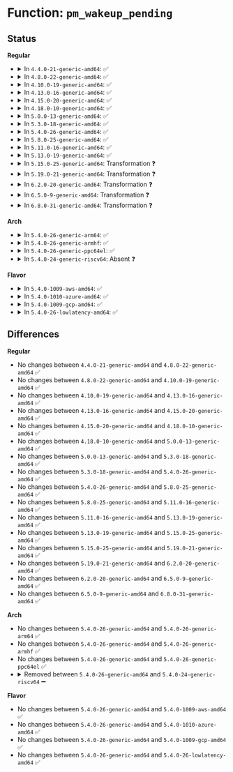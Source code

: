 # Function: <code>pm_wakeup_pending</code>

## Status
<b>Regular</b>
<ul>
<li>
<details>
<summary>In <code>4.4.0-21-generic-amd64</code>: ✅</summary>

```c
bool pm_wakeup_pending()
```

```json
{
  "name": "pm_wakeup_pending",
  "collision_type": "Unique Global",
  "inline_type": "No",
  "funcs": [
    {
      "addr": 18446744071584466560,
      "name": "pm_wakeup_pending",
      "external": true,
      "loc": "drivers/base/power/wakeup.c:841",
      "file": "drivers/base/power/wakeup.c",
      "inline": "seen, unknown",
      "caller_inline": [],
      "caller_func": [
        "kernel/power/process.c:try_to_freeze_tasks",
        "kernel/power/suspend.c:suspend_devices_and_enter",
        "kernel/power/suspend.c:suspend_devices_and_enter",
        "kernel/power/hibernate.c:hibernation_snapshot",
        "kernel/power/hibernate.c:hibernation_platform_enter",
        "drivers/base/syscore.c:syscore_suspend",
        "drivers/base/power/main.c:__device_suspend_noirq",
        "drivers/base/power/main.c:__device_suspend_late",
        "drivers/base/power/main.c:__device_suspend"
      ]
    }
  ],
  "symbols": [
    {
      "addr": 18446744071584466560,
      "name": "pm_wakeup_pending",
      "section": ".text",
      "bind": "STB_GLOBAL",
      "size": 143
    }
  ]
}
```
</details>
</li>
<li>
<details>
<summary>In <code>4.8.0-22-generic-amd64</code>: ✅</summary>

```c
bool pm_wakeup_pending()
```

```json
{
  "name": "pm_wakeup_pending",
  "collision_type": "Unique Global",
  "inline_type": "No",
  "funcs": [
    {
      "addr": 18446744071584803136,
      "name": "pm_wakeup_pending",
      "external": true,
      "loc": "drivers/base/power/wakeup.c:839",
      "file": "drivers/base/power/wakeup.c",
      "inline": "seen, unknown",
      "caller_inline": [],
      "caller_func": [
        "kernel/power/process.c:try_to_freeze_tasks",
        "kernel/power/suspend.c:suspend_devices_and_enter",
        "kernel/power/suspend.c:suspend_devices_and_enter",
        "kernel/power/hibernate.c:hibernation_platform_enter",
        "kernel/power/hibernate.c:hibernation_snapshot",
        "drivers/base/syscore.c:syscore_suspend",
        "drivers/base/power/main.c:__device_suspend",
        "drivers/base/power/main.c:__device_suspend_late",
        "drivers/base/power/main.c:__device_suspend_noirq"
      ]
    }
  ],
  "symbols": [
    {
      "addr": 18446744071584803136,
      "name": "pm_wakeup_pending",
      "section": ".text",
      "bind": "STB_GLOBAL",
      "size": 143
    }
  ]
}
```
</details>
</li>
<li>
<details>
<summary>In <code>4.10.0-19-generic-amd64</code>: ✅</summary>

```c
bool pm_wakeup_pending()
```

```json
{
  "name": "pm_wakeup_pending",
  "collision_type": "Unique Global",
  "inline_type": "No",
  "funcs": [
    {
      "addr": 18446744071584995136,
      "name": "pm_wakeup_pending",
      "external": true,
      "loc": "drivers/base/power/wakeup.c:839",
      "file": "drivers/base/power/wakeup.c",
      "inline": "seen, unknown",
      "caller_inline": [],
      "caller_func": [
        "kernel/power/process.c:try_to_freeze_tasks",
        "kernel/power/suspend.c:suspend_devices_and_enter",
        "kernel/power/suspend.c:suspend_devices_and_enter",
        "kernel/power/hibernate.c:hibernation_platform_enter",
        "kernel/power/hibernate.c:hibernation_snapshot",
        "drivers/base/syscore.c:syscore_suspend",
        "drivers/base/power/main.c:__device_suspend",
        "drivers/base/power/main.c:__device_suspend_late",
        "drivers/base/power/main.c:__device_suspend_noirq"
      ]
    }
  ],
  "symbols": [
    {
      "addr": 18446744071584995136,
      "name": "pm_wakeup_pending",
      "section": ".text",
      "bind": "STB_GLOBAL",
      "size": 143
    }
  ]
}
```
</details>
</li>
<li>
<details>
<summary>In <code>4.13.0-16-generic-amd64</code>: ✅</summary>

```c
bool pm_wakeup_pending()
```

```json
{
  "name": "pm_wakeup_pending",
  "collision_type": "Unique Global",
  "inline_type": "No",
  "funcs": [
    {
      "addr": 18446744071585080176,
      "name": "pm_wakeup_pending",
      "external": true,
      "loc": "drivers/base/power/wakeup.c:840",
      "file": "drivers/base/power/wakeup.c",
      "inline": "seen, unknown",
      "caller_inline": [],
      "caller_func": [
        "kernel/power/process.c:try_to_freeze_tasks",
        "kernel/power/suspend.c:suspend_devices_and_enter",
        "kernel/power/suspend.c:suspend_devices_and_enter",
        "kernel/power/suspend.c:suspend_devices_and_enter",
        "kernel/power/hibernate.c:hibernation_platform_enter",
        "kernel/power/hibernate.c:hibernation_snapshot",
        "drivers/base/syscore.c:syscore_suspend",
        "drivers/base/power/main.c:__device_suspend",
        "drivers/base/power/main.c:__device_suspend_late"
      ]
    }
  ],
  "symbols": [
    {
      "addr": 18446744071585080176,
      "name": "pm_wakeup_pending",
      "section": ".text",
      "bind": "STB_GLOBAL",
      "size": 148
    }
  ]
}
```
</details>
</li>
<li>
<details>
<summary>In <code>4.15.0-20-generic-amd64</code>: ✅</summary>

```c
bool pm_wakeup_pending()
```

```json
{
  "name": "pm_wakeup_pending",
  "collision_type": "Unique Global",
  "inline_type": "No",
  "funcs": [
    {
      "addr": 18446744071585503504,
      "name": "pm_wakeup_pending",
      "external": true,
      "loc": "drivers/base/power/wakeup.c:841",
      "file": "drivers/base/power/wakeup.c",
      "inline": "seen, unknown",
      "caller_inline": [],
      "caller_func": [
        "kernel/power/process.c:try_to_freeze_tasks",
        "kernel/power/suspend.c:suspend_devices_and_enter",
        "kernel/power/suspend.c:suspend_devices_and_enter",
        "kernel/power/suspend.c:suspend_devices_and_enter",
        "kernel/power/suspend.c:suspend_devices_and_enter",
        "kernel/power/hibernate.c:hibernation_platform_enter",
        "kernel/power/hibernate.c:hibernation_snapshot",
        "drivers/base/syscore.c:syscore_suspend",
        "drivers/base/power/main.c:__device_suspend",
        "drivers/base/power/main.c:__device_suspend_late",
        "drivers/base/power/main.c:__device_suspend_noirq"
      ]
    }
  ],
  "symbols": [
    {
      "addr": 18446744071585503504,
      "name": "pm_wakeup_pending",
      "section": ".text",
      "bind": "STB_GLOBAL",
      "size": 148
    }
  ]
}
```
</details>
</li>
<li>
<details>
<summary>In <code>4.18.0-10-generic-amd64</code>: ✅</summary>

```c
bool pm_wakeup_pending()
```

```json
{
  "name": "pm_wakeup_pending",
  "collision_type": "Unique Global",
  "inline_type": "No",
  "funcs": [
    {
      "addr": 18446744071585748304,
      "name": "pm_wakeup_pending",
      "external": true,
      "loc": "drivers/base/power/wakeup.c:840",
      "file": "drivers/base/power/wakeup.c",
      "inline": "seen, unknown",
      "caller_inline": [],
      "caller_func": [
        "kernel/power/process.c:try_to_freeze_tasks",
        "kernel/power/suspend.c:suspend_devices_and_enter",
        "kernel/power/suspend.c:suspend_devices_and_enter",
        "kernel/power/suspend.c:suspend_devices_and_enter",
        "kernel/power/suspend.c:suspend_devices_and_enter",
        "kernel/power/hibernate.c:hibernation_platform_enter",
        "kernel/power/hibernate.c:hibernation_snapshot",
        "drivers/base/syscore.c:syscore_suspend",
        "drivers/base/power/main.c:__device_suspend",
        "drivers/base/power/main.c:__device_suspend_late",
        "drivers/base/power/main.c:__device_suspend_noirq"
      ]
    }
  ],
  "symbols": [
    {
      "addr": 18446744071585748304,
      "name": "pm_wakeup_pending",
      "section": ".text",
      "bind": "STB_GLOBAL",
      "size": 157
    }
  ]
}
```
</details>
</li>
<li>
<details>
<summary>In <code>5.0.0-13-generic-amd64</code>: ✅</summary>

```c
bool pm_wakeup_pending()
```

```json
{
  "name": "pm_wakeup_pending",
  "collision_type": "Unique Global",
  "inline_type": "No",
  "funcs": [
    {
      "addr": 18446744071585881024,
      "name": "pm_wakeup_pending",
      "external": true,
      "loc": "drivers/base/power/wakeup.c:846",
      "file": "drivers/base/power/wakeup.c",
      "inline": "seen, unknown",
      "caller_inline": [],
      "caller_func": [
        "kernel/power/process.c:try_to_freeze_tasks",
        "kernel/power/suspend.c:suspend_devices_and_enter",
        "kernel/power/suspend.c:suspend_devices_and_enter",
        "kernel/power/suspend.c:suspend_devices_and_enter",
        "kernel/power/suspend.c:suspend_devices_and_enter",
        "kernel/power/hibernate.c:hibernation_platform_enter",
        "kernel/power/hibernate.c:hibernation_snapshot",
        "drivers/base/syscore.c:syscore_suspend",
        "drivers/base/power/main.c:__device_suspend",
        "drivers/base/power/main.c:__device_suspend_late",
        "drivers/base/power/main.c:__device_suspend_noirq"
      ]
    }
  ],
  "symbols": [
    {
      "addr": 18446744071585881024,
      "name": "pm_wakeup_pending",
      "section": ".text",
      "bind": "STB_GLOBAL",
      "size": 147
    }
  ]
}
```
</details>
</li>
<li>
<details>
<summary>In <code>5.3.0-18-generic-amd64</code>: ✅</summary>

```c
bool pm_wakeup_pending()
```

```json
{
  "name": "pm_wakeup_pending",
  "collision_type": "Unique Global",
  "inline_type": "No",
  "funcs": [
    {
      "addr": 18446744071586118144,
      "name": "pm_wakeup_pending",
      "external": true,
      "loc": "drivers/base/power/wakeup.c:830",
      "file": "drivers/base/power/wakeup.c",
      "inline": "seen, unknown",
      "caller_inline": [],
      "caller_func": [
        "kernel/cpu.c:freeze_secondary_cpus",
        "kernel/power/process.c:try_to_freeze_tasks",
        "kernel/power/suspend.c:suspend_enter",
        "kernel/power/suspend.c:suspend_enter",
        "kernel/power/suspend.c:suspend_enter",
        "kernel/power/suspend.c:suspend_enter",
        "kernel/power/hibernate.c:hibernation_platform_enter",
        "kernel/power/hibernate.c:hibernation_snapshot",
        "drivers/base/syscore.c:syscore_suspend",
        "drivers/base/power/main.c:__device_suspend",
        "drivers/base/power/main.c:__device_suspend_late",
        "drivers/base/power/main.c:__device_suspend_noirq"
      ]
    }
  ],
  "symbols": [
    {
      "addr": 18446744071586118144,
      "name": "pm_wakeup_pending",
      "section": ".text",
      "bind": "STB_GLOBAL",
      "size": 143
    }
  ]
}
```
</details>
</li>
<li>
<details>
<summary>In <code>5.4.0-26-generic-amd64</code>: ✅</summary>

```c
bool pm_wakeup_pending()
```

```json
{
  "name": "pm_wakeup_pending",
  "collision_type": "Unique Global",
  "inline_type": "No",
  "funcs": [
    {
      "addr": 18446744071586265632,
      "name": "pm_wakeup_pending",
      "external": true,
      "loc": "drivers/base/power/wakeup.c:850",
      "file": "drivers/base/power/wakeup.c",
      "inline": "seen, unknown",
      "caller_inline": [],
      "caller_func": [
        "kernel/cpu.c:freeze_secondary_cpus",
        "kernel/power/process.c:try_to_freeze_tasks",
        "kernel/power/suspend.c:suspend_enter",
        "kernel/power/suspend.c:suspend_enter",
        "kernel/power/suspend.c:suspend_enter",
        "kernel/power/hibernate.c:hibernation_platform_enter",
        "kernel/power/hibernate.c:hibernation_snapshot",
        "drivers/base/syscore.c:syscore_suspend",
        "drivers/base/power/main.c:__device_suspend",
        "drivers/base/power/main.c:__device_suspend_late"
      ]
    }
  ],
  "symbols": [
    {
      "addr": 18446744071586265632,
      "name": "pm_wakeup_pending",
      "section": ".text",
      "bind": "STB_GLOBAL",
      "size": 143
    }
  ]
}
```
</details>
</li>
<li>
<details>
<summary>In <code>5.8.0-25-generic-amd64</code>: ✅</summary>

```c
bool pm_wakeup_pending()
```

```json
{
  "name": "pm_wakeup_pending",
  "collision_type": "Unique Global",
  "inline_type": "No",
  "funcs": [
    {
      "addr": 18446744071587034336,
      "name": "pm_wakeup_pending",
      "external": true,
      "loc": "drivers/base/power/wakeup.c:909",
      "file": "drivers/base/power/wakeup.c",
      "inline": "seen, unknown",
      "caller_inline": [],
      "caller_func": [
        "kernel/cpu.c:freeze_secondary_cpus",
        "kernel/power/process.c:try_to_freeze_tasks",
        "kernel/power/suspend.c:suspend_enter",
        "kernel/power/suspend.c:suspend_enter",
        "kernel/power/suspend.c:s2idle_enter",
        "kernel/power/hibernate.c:hibernation_platform_enter",
        "kernel/power/hibernate.c:create_image",
        "drivers/base/syscore.c:syscore_suspend",
        "drivers/base/power/main.c:__device_suspend",
        "drivers/base/power/main.c:__device_suspend_late"
      ]
    }
  ],
  "symbols": [
    {
      "addr": 18446744071587034336,
      "name": "pm_wakeup_pending",
      "section": ".text",
      "bind": "STB_GLOBAL",
      "size": 147
    }
  ]
}
```
</details>
</li>
<li>
<details>
<summary>In <code>5.11.0-16-generic-amd64</code>: ✅</summary>

```c
bool pm_wakeup_pending()
```

```json
{
  "name": "pm_wakeup_pending",
  "collision_type": "Unique Global",
  "inline_type": "No",
  "funcs": [
    {
      "addr": 18446744071587117792,
      "name": "pm_wakeup_pending",
      "external": true,
      "loc": "drivers/base/power/wakeup.c:909",
      "file": "drivers/base/power/wakeup.c",
      "inline": "seen, unknown",
      "caller_inline": [],
      "caller_func": [
        "kernel/cpu.c:freeze_secondary_cpus",
        "kernel/power/process.c:try_to_freeze_tasks",
        "kernel/power/suspend.c:suspend_enter",
        "kernel/power/suspend.c:suspend_enter",
        "kernel/power/suspend.c:s2idle_enter",
        "kernel/power/hibernate.c:hibernation_platform_enter",
        "kernel/power/hibernate.c:create_image",
        "drivers/base/syscore.c:syscore_suspend",
        "drivers/base/power/main.c:__device_suspend",
        "drivers/base/power/main.c:__device_suspend_late"
      ]
    }
  ],
  "symbols": [
    {
      "addr": 18446744071587117792,
      "name": "pm_wakeup_pending",
      "section": ".text",
      "bind": "STB_GLOBAL",
      "size": 147
    }
  ]
}
```
</details>
</li>
<li>
<details>
<summary>In <code>5.13.0-19-generic-amd64</code>: ✅</summary>

```c
bool pm_wakeup_pending()
```

```json
{
  "name": "pm_wakeup_pending",
  "collision_type": "Unique Global",
  "inline_type": "No",
  "funcs": [
    {
      "addr": 18446744071587004192,
      "name": "pm_wakeup_pending",
      "external": true,
      "loc": "drivers/base/power/wakeup.c:910",
      "file": "drivers/base/power/wakeup.c",
      "inline": "seen, unknown",
      "caller_inline": [],
      "caller_func": [
        "kernel/cpu.c:freeze_secondary_cpus",
        "kernel/power/process.c:try_to_freeze_tasks",
        "kernel/power/suspend.c:suspend_enter",
        "kernel/power/suspend.c:s2idle_loop",
        "kernel/power/suspend.c:s2idle_loop",
        "kernel/power/hibernate.c:hibernation_platform_enter",
        "kernel/power/hibernate.c:create_image",
        "drivers/base/syscore.c:syscore_suspend",
        "drivers/base/power/main.c:__device_suspend",
        "drivers/base/power/main.c:__device_suspend_late"
      ]
    }
  ],
  "symbols": [
    {
      "addr": 18446744071587004192,
      "name": "pm_wakeup_pending",
      "section": ".text",
      "bind": "STB_GLOBAL",
      "size": 147
    }
  ]
}
```
</details>
</li>
<li>
<details>
<summary>In <code>5.15.0-25-generic-amd64</code>: Transformation ❓</summary>

```c
bool pm_wakeup_pending()
```

```json
{
  "name": "pm_wakeup_pending",
  "collision_type": "Unique Global",
  "inline_type": "No",
  "funcs": [
    {
      "addr": 0,
      "name": "pm_wakeup_pending",
      "external": true,
      "loc": "drivers/base/power/wakeup.c:911",
      "file": "drivers/base/power/wakeup.c",
      "inline": "seen, unknown",
      "caller_inline": [],
      "caller_func": [
        "kernel/cpu.c:freeze_secondary_cpus",
        "kernel/power/process.c:try_to_freeze_tasks",
        "kernel/power/suspend.c:suspend_enter",
        "kernel/power/suspend.c:s2idle_loop",
        "kernel/power/suspend.c:s2idle_loop",
        "kernel/power/hibernate.c:hibernation_platform_enter",
        "kernel/power/hibernate.c:create_image",
        "drivers/acpi/ec.c:acpi_ec_dispatch_gpe",
        "drivers/base/syscore.c:syscore_suspend",
        "drivers/base/power/main.c:__device_suspend",
        "drivers/base/power/main.c:__device_suspend_late"
      ]
    }
  ],
  "symbols": [
    {
      "addr": 18446744071592492828,
      "name": "pm_wakeup_pending.cold",
      "section": ".text",
      "bind": "STB_LOCAL",
      "size": 29
    },
    {
      "addr": 18446744071587570496,
      "name": "pm_wakeup_pending",
      "section": ".text",
      "bind": "STB_GLOBAL",
      "size": 176
    }
  ]
}
```
</details>
</li>
<li>
<details>
<summary>In <code>5.19.0-21-generic-amd64</code>: Transformation ❓</summary>

```c
bool pm_wakeup_pending()
```

```json
{
  "name": "pm_wakeup_pending",
  "collision_type": "Unique Global",
  "inline_type": "No",
  "funcs": [
    {
      "addr": 0,
      "name": "pm_wakeup_pending",
      "external": true,
      "loc": "drivers/base/power/wakeup.c:911",
      "file": "drivers/base/power/wakeup.c",
      "inline": "seen, unknown",
      "caller_inline": [],
      "caller_func": [
        "kernel/cpu.c:freeze_secondary_cpus",
        "kernel/power/process.c:try_to_freeze_tasks",
        "kernel/power/suspend.c:suspend_enter",
        "kernel/power/suspend.c:s2idle_loop",
        "kernel/power/suspend.c:s2idle_loop",
        "kernel/power/hibernate.c:hibernation_platform_enter",
        "kernel/power/hibernate.c:create_image",
        "drivers/acpi/ec.c:acpi_ec_dispatch_gpe",
        "drivers/base/syscore.c:syscore_suspend",
        "drivers/base/power/main.c:__device_suspend",
        "drivers/base/power/main.c:__device_suspend_late"
      ]
    }
  ],
  "symbols": [
    {
      "addr": 18446744071594362779,
      "name": "pm_wakeup_pending.cold",
      "section": ".text",
      "bind": "STB_LOCAL",
      "size": 66
    },
    {
      "addr": 18446744071588901584,
      "name": "pm_wakeup_pending",
      "section": ".text",
      "bind": "STB_GLOBAL",
      "size": 237
    }
  ]
}
```
</details>
</li>
<li>
<details>
<summary>In <code>6.2.0-20-generic-amd64</code>: Transformation ❓</summary>

```c
bool pm_wakeup_pending()
```

```json
{
  "name": "pm_wakeup_pending",
  "collision_type": "Unique Global",
  "inline_type": "No",
  "funcs": [
    {
      "addr": 0,
      "name": "pm_wakeup_pending",
      "external": true,
      "loc": "drivers/base/power/wakeup.c:881",
      "file": "drivers/base/power/wakeup.c",
      "inline": "seen, unknown",
      "caller_inline": [],
      "caller_func": [
        "kernel/cpu.c:freeze_secondary_cpus",
        "kernel/power/process.c:try_to_freeze_tasks",
        "kernel/power/suspend.c:suspend_enter",
        "kernel/power/suspend.c:s2idle_loop",
        "kernel/power/suspend.c:s2idle_loop",
        "kernel/power/hibernate.c:hibernation_platform_enter",
        "kernel/power/hibernate.c:create_image",
        "drivers/acpi/ec.c:acpi_ec_dispatch_gpe",
        "drivers/base/syscore.c:syscore_suspend",
        "drivers/base/power/main.c:__device_suspend",
        "drivers/base/power/main.c:__device_suspend_late"
      ]
    }
  ],
  "symbols": [
    {
      "addr": 18446744071596247375,
      "name": "pm_wakeup_pending.cold",
      "section": ".text",
      "bind": "STB_LOCAL",
      "size": 49
    },
    {
      "addr": 18446744071590412464,
      "name": "pm_wakeup_pending",
      "section": ".text",
      "bind": "STB_GLOBAL",
      "size": 261
    }
  ]
}
```
</details>
</li>
<li>
<details>
<summary>In <code>6.5.0-9-generic-amd64</code>: Transformation ❓</summary>

```c
bool pm_wakeup_pending()
```

```json
{
  "name": "pm_wakeup_pending",
  "collision_type": "Unique Global",
  "inline_type": "No",
  "funcs": [
    {
      "addr": 0,
      "name": "pm_wakeup_pending",
      "external": true,
      "loc": "drivers/base/power/wakeup.c:876",
      "file": "drivers/base/power/wakeup.c",
      "inline": "seen, unknown",
      "caller_inline": [],
      "caller_func": [
        "kernel/cpu.c:freeze_secondary_cpus",
        "kernel/power/process.c:try_to_freeze_tasks",
        "kernel/power/suspend.c:suspend_enter",
        "kernel/power/suspend.c:s2idle_loop",
        "kernel/power/suspend.c:s2idle_loop",
        "kernel/power/hibernate.c:hibernation_platform_enter",
        "kernel/power/hibernate.c:create_image",
        "drivers/acpi/ec.c:acpi_ec_dispatch_gpe",
        "drivers/base/syscore.c:syscore_suspend",
        "drivers/base/power/main.c:__device_suspend",
        "drivers/base/power/main.c:__device_suspend_late"
      ]
    }
  ],
  "symbols": [
    {
      "addr": 18446744071596775728,
      "name": "pm_wakeup_pending.cold",
      "section": ".text",
      "bind": "STB_LOCAL",
      "size": 28
    },
    {
      "addr": 18446744071590732032,
      "name": "pm_wakeup_pending",
      "section": ".text",
      "bind": "STB_GLOBAL",
      "size": 233
    }
  ]
}
```
</details>
</li>
<li>
<details>
<summary>In <code>6.8.0-31-generic-amd64</code>: Transformation ❓</summary>

```c
bool pm_wakeup_pending()
```

```json
{
  "name": "pm_wakeup_pending",
  "collision_type": "Unique Global",
  "inline_type": "No",
  "funcs": [
    {
      "addr": 0,
      "name": "pm_wakeup_pending",
      "external": true,
      "loc": "drivers/base/power/wakeup.c:876",
      "file": "drivers/base/power/wakeup.c",
      "inline": "seen, unknown",
      "caller_inline": [],
      "caller_func": [
        "kernel/cpu.c:freeze_secondary_cpus",
        "kernel/power/process.c:try_to_freeze_tasks",
        "kernel/power/suspend.c:suspend_enter",
        "kernel/power/suspend.c:s2idle_loop",
        "kernel/power/suspend.c:s2idle_loop",
        "kernel/power/hibernate.c:hibernation_platform_enter",
        "kernel/power/hibernate.c:create_image",
        "drivers/acpi/ec.c:acpi_ec_dispatch_gpe",
        "drivers/base/syscore.c:syscore_suspend",
        "drivers/base/power/main.c:__device_suspend",
        "drivers/base/power/main.c:__device_suspend_late"
      ]
    }
  ],
  "symbols": [
    {
      "addr": 18446744071597684978,
      "name": "pm_wakeup_pending.cold",
      "section": ".text",
      "bind": "STB_LOCAL",
      "size": 28
    },
    {
      "addr": 18446744071591093952,
      "name": "pm_wakeup_pending",
      "section": ".text",
      "bind": "STB_GLOBAL",
      "size": 233
    }
  ]
}
```
</details>
</li>
</ul>
<b>Arch</b>
<ul>
<li>
<details>
<summary>In <code>5.4.0-26-generic-arm64</code>: ✅</summary>

```c
bool pm_wakeup_pending()
```

```json
{
  "name": "pm_wakeup_pending",
  "collision_type": "Unique Global",
  "inline_type": "No",
  "funcs": [
    {
      "addr": 18446603336499089232,
      "name": "pm_wakeup_pending",
      "external": true,
      "loc": "drivers/base/power/wakeup.c:850",
      "file": "drivers/base/power/wakeup.c",
      "inline": "seen, unknown",
      "caller_inline": [],
      "caller_func": [
        "kernel/cpu.c:freeze_secondary_cpus",
        "kernel/power/process.c:try_to_freeze_tasks",
        "kernel/power/suspend.c:suspend_enter",
        "kernel/power/suspend.c:s2idle_loop",
        "kernel/power/suspend.c:s2idle_loop",
        "kernel/power/suspend.c:s2idle_loop",
        "drivers/base/syscore.c:syscore_suspend",
        "drivers/base/power/main.c:__device_suspend",
        "drivers/base/power/main.c:__device_suspend_late"
      ]
    }
  ],
  "symbols": [
    {
      "addr": 18446603336499089232,
      "name": "pm_wakeup_pending",
      "section": ".text",
      "bind": "STB_GLOBAL",
      "size": 280
    }
  ]
}
```
</details>
</li>
<li>
<details>
<summary>In <code>5.4.0-26-generic-armhf</code>: ✅</summary>

```c
bool pm_wakeup_pending()
```

```json
{
  "name": "pm_wakeup_pending",
  "collision_type": "Unique Global",
  "inline_type": "No",
  "funcs": [
    {
      "addr": 3231641052,
      "name": "pm_wakeup_pending",
      "external": true,
      "loc": "drivers/base/power/wakeup.c:850",
      "file": "drivers/base/power/wakeup.c",
      "inline": "seen, unknown",
      "caller_inline": [],
      "caller_func": [
        "kernel/cpu.c:freeze_secondary_cpus",
        "kernel/power/process.c:try_to_freeze_tasks",
        "kernel/power/suspend.c:suspend_devices_and_enter",
        "kernel/power/suspend.c:suspend_devices_and_enter",
        "kernel/power/suspend.c:suspend_devices_and_enter",
        "kernel/power/hibernate.c:hibernation_platform_enter",
        "kernel/power/hibernate.c:hibernation_snapshot",
        "drivers/base/syscore.c:syscore_suspend",
        "drivers/base/power/main.c:__device_suspend",
        "drivers/base/power/main.c:__device_suspend_late"
      ]
    }
  ],
  "symbols": [
    {
      "addr": 3231641052,
      "name": "pm_wakeup_pending",
      "section": ".text",
      "bind": "STB_GLOBAL",
      "size": 176
    }
  ]
}
```
</details>
</li>
<li>
<details>
<summary>In <code>5.4.0-26-generic-ppc64el</code>: ✅</summary>

```c
bool pm_wakeup_pending()
```

```json
{
  "name": "pm_wakeup_pending",
  "collision_type": "Unique Global",
  "inline_type": "No",
  "funcs": [
    {
      "addr": 13835058055292271152,
      "name": "pm_wakeup_pending",
      "external": true,
      "loc": "drivers/base/power/wakeup.c:850",
      "file": "drivers/base/power/wakeup.c",
      "inline": "seen, unknown",
      "caller_inline": [],
      "caller_func": [
        "kernel/cpu.c:freeze_secondary_cpus",
        "kernel/power/process.c:try_to_freeze_tasks",
        "kernel/power/suspend.c:suspend_devices_and_enter",
        "kernel/power/suspend.c:suspend_devices_and_enter",
        "kernel/power/suspend.c:suspend_devices_and_enter",
        "drivers/base/syscore.c:syscore_suspend",
        "drivers/base/power/main.c:__device_suspend",
        "drivers/base/power/main.c:__device_suspend_late"
      ]
    }
  ],
  "symbols": [
    {
      "addr": 13835058055292271152,
      "name": "pm_wakeup_pending",
      "section": ".text",
      "bind": "STB_GLOBAL",
      "size": 264
    }
  ]
}
```
</details>
</li>
<li>
<details>
<summary>In <code>5.4.0-24-generic-riscv64</code>: Absent ❓</summary>

```json
{
  "name": "pm_wakeup_pending",
  "collision_type": "Unique Static",
  "inline_type": "Full",
  "funcs": [
    {
      "addr": 0,
      "name": "pm_wakeup_pending",
      "external": false,
      "loc": "include/linux/suspend.h:526",
      "file": "kernel/power/process.c",
      "inline": "declared, inlined",
      "caller_inline": [],
      "caller_func": []
    }
  ],
  "symbols": []
}
```
</details>
</li>
</ul>
<b>Flavor</b>
<ul>
<li>
<details>
<summary>In <code>5.4.0-1009-aws-amd64</code>: ✅</summary>

```c
bool pm_wakeup_pending()
```

```json
{
  "name": "pm_wakeup_pending",
  "collision_type": "Unique Global",
  "inline_type": "No",
  "funcs": [
    {
      "addr": 18446744071586028880,
      "name": "pm_wakeup_pending",
      "external": true,
      "loc": "drivers/base/power/wakeup.c:850",
      "file": "drivers/base/power/wakeup.c",
      "inline": "seen, unknown",
      "caller_inline": [],
      "caller_func": [
        "kernel/cpu.c:freeze_secondary_cpus",
        "kernel/power/process.c:try_to_freeze_tasks",
        "kernel/power/hibernate.c:hibernation_platform_enter",
        "kernel/power/hibernate.c:hibernation_snapshot",
        "drivers/base/syscore.c:syscore_suspend",
        "drivers/base/power/main.c:__device_suspend",
        "drivers/base/power/main.c:__device_suspend_late"
      ]
    }
  ],
  "symbols": [
    {
      "addr": 18446744071586028880,
      "name": "pm_wakeup_pending",
      "section": ".text",
      "bind": "STB_GLOBAL",
      "size": 143
    }
  ]
}
```
</details>
</li>
<li>
<details>
<summary>In <code>5.4.0-1010-azure-amd64</code>: ✅</summary>

```c
bool pm_wakeup_pending()
```

```json
{
  "name": "pm_wakeup_pending",
  "collision_type": "Unique Global",
  "inline_type": "No",
  "funcs": [
    {
      "addr": 18446744071585874896,
      "name": "pm_wakeup_pending",
      "external": true,
      "loc": "drivers/base/power/wakeup.c:850",
      "file": "drivers/base/power/wakeup.c",
      "inline": "seen, unknown",
      "caller_inline": [],
      "caller_func": [
        "kernel/cpu.c:freeze_secondary_cpus",
        "kernel/power/process.c:try_to_freeze_tasks",
        "kernel/power/suspend.c:suspend_devices_and_enter",
        "kernel/power/suspend.c:suspend_devices_and_enter",
        "kernel/power/suspend.c:suspend_devices_and_enter",
        "kernel/power/hibernate.c:hibernation_platform_enter",
        "kernel/power/hibernate.c:hibernation_snapshot",
        "drivers/base/syscore.c:syscore_suspend",
        "drivers/base/power/main.c:__device_suspend",
        "drivers/base/power/main.c:__device_suspend_late"
      ]
    }
  ],
  "symbols": [
    {
      "addr": 18446744071585874896,
      "name": "pm_wakeup_pending",
      "section": ".text",
      "bind": "STB_GLOBAL",
      "size": 143
    }
  ]
}
```
</details>
</li>
<li>
<details>
<summary>In <code>5.4.0-1009-gcp-amd64</code>: ✅</summary>

```c
bool pm_wakeup_pending()
```

```json
{
  "name": "pm_wakeup_pending",
  "collision_type": "Unique Global",
  "inline_type": "No",
  "funcs": [
    {
      "addr": 18446744071586215648,
      "name": "pm_wakeup_pending",
      "external": true,
      "loc": "drivers/base/power/wakeup.c:850",
      "file": "drivers/base/power/wakeup.c",
      "inline": "seen, unknown",
      "caller_inline": [],
      "caller_func": [
        "kernel/cpu.c:freeze_secondary_cpus",
        "kernel/power/process.c:try_to_freeze_tasks",
        "kernel/power/suspend.c:suspend_enter",
        "kernel/power/suspend.c:suspend_enter",
        "kernel/power/suspend.c:suspend_enter",
        "kernel/power/hibernate.c:hibernation_platform_enter",
        "kernel/power/hibernate.c:hibernation_snapshot",
        "drivers/base/syscore.c:syscore_suspend",
        "drivers/base/power/main.c:__device_suspend",
        "drivers/base/power/main.c:__device_suspend_late"
      ]
    }
  ],
  "symbols": [
    {
      "addr": 18446744071586215648,
      "name": "pm_wakeup_pending",
      "section": ".text",
      "bind": "STB_GLOBAL",
      "size": 143
    }
  ]
}
```
</details>
</li>
<li>
<details>
<summary>In <code>5.4.0-26-lowlatency-amd64</code>: ✅</summary>

```c
bool pm_wakeup_pending()
```

```json
{
  "name": "pm_wakeup_pending",
  "collision_type": "Unique Global",
  "inline_type": "No",
  "funcs": [
    {
      "addr": 18446744071586324752,
      "name": "pm_wakeup_pending",
      "external": true,
      "loc": "drivers/base/power/wakeup.c:850",
      "file": "drivers/base/power/wakeup.c",
      "inline": "seen, unknown",
      "caller_inline": [],
      "caller_func": [
        "kernel/cpu.c:freeze_secondary_cpus",
        "kernel/power/process.c:try_to_freeze_tasks",
        "kernel/power/suspend.c:suspend_enter",
        "kernel/power/suspend.c:suspend_enter",
        "kernel/power/suspend.c:suspend_enter",
        "kernel/power/hibernate.c:hibernation_platform_enter",
        "kernel/power/hibernate.c:hibernation_snapshot",
        "drivers/base/syscore.c:syscore_suspend",
        "drivers/base/power/main.c:__device_suspend",
        "drivers/base/power/main.c:__device_suspend_late"
      ]
    }
  ],
  "symbols": [
    {
      "addr": 18446744071586324752,
      "name": "pm_wakeup_pending",
      "section": ".text",
      "bind": "STB_GLOBAL",
      "size": 143
    }
  ]
}
```
</details>
</li>
</ul>

## Differences
<b>Regular</b>
<ul>
<li>
No changes between <code>4.4.0-21-generic-amd64</code> and <code>4.8.0-22-generic-amd64</code> ✅
</li>
<li>
No changes between <code>4.8.0-22-generic-amd64</code> and <code>4.10.0-19-generic-amd64</code> ✅
</li>
<li>
No changes between <code>4.10.0-19-generic-amd64</code> and <code>4.13.0-16-generic-amd64</code> ✅
</li>
<li>
No changes between <code>4.13.0-16-generic-amd64</code> and <code>4.15.0-20-generic-amd64</code> ✅
</li>
<li>
No changes between <code>4.15.0-20-generic-amd64</code> and <code>4.18.0-10-generic-amd64</code> ✅
</li>
<li>
No changes between <code>4.18.0-10-generic-amd64</code> and <code>5.0.0-13-generic-amd64</code> ✅
</li>
<li>
No changes between <code>5.0.0-13-generic-amd64</code> and <code>5.3.0-18-generic-amd64</code> ✅
</li>
<li>
No changes between <code>5.3.0-18-generic-amd64</code> and <code>5.4.0-26-generic-amd64</code> ✅
</li>
<li>
No changes between <code>5.4.0-26-generic-amd64</code> and <code>5.8.0-25-generic-amd64</code> ✅
</li>
<li>
No changes between <code>5.8.0-25-generic-amd64</code> and <code>5.11.0-16-generic-amd64</code> ✅
</li>
<li>
No changes between <code>5.11.0-16-generic-amd64</code> and <code>5.13.0-19-generic-amd64</code> ✅
</li>
<li>
No changes between <code>5.13.0-19-generic-amd64</code> and <code>5.15.0-25-generic-amd64</code> ✅
</li>
<li>
No changes between <code>5.15.0-25-generic-amd64</code> and <code>5.19.0-21-generic-amd64</code> ✅
</li>
<li>
No changes between <code>5.19.0-21-generic-amd64</code> and <code>6.2.0-20-generic-amd64</code> ✅
</li>
<li>
No changes between <code>6.2.0-20-generic-amd64</code> and <code>6.5.0-9-generic-amd64</code> ✅
</li>
<li>
No changes between <code>6.5.0-9-generic-amd64</code> and <code>6.8.0-31-generic-amd64</code> ✅
</li>
</ul>
<b>Arch</b>
<ul>
<li>
No changes between <code>5.4.0-26-generic-amd64</code> and <code>5.4.0-26-generic-arm64</code> ✅
</li>
<li>
No changes between <code>5.4.0-26-generic-amd64</code> and <code>5.4.0-26-generic-armhf</code> ✅
</li>
<li>
No changes between <code>5.4.0-26-generic-amd64</code> and <code>5.4.0-26-generic-ppc64el</code> ✅
</li>
<li>
<details>
<summary>Removed between <code>5.4.0-26-generic-amd64</code> and <code>5.4.0-24-generic-riscv64</code> ➖</summary>

```c
bool pm_wakeup_pending()
```
</details>
</li>
</ul>
<b>Flavor</b>
<ul>
<li>
No changes between <code>5.4.0-26-generic-amd64</code> and <code>5.4.0-1009-aws-amd64</code> ✅
</li>
<li>
No changes between <code>5.4.0-26-generic-amd64</code> and <code>5.4.0-1010-azure-amd64</code> ✅
</li>
<li>
No changes between <code>5.4.0-26-generic-amd64</code> and <code>5.4.0-1009-gcp-amd64</code> ✅
</li>
<li>
No changes between <code>5.4.0-26-generic-amd64</code> and <code>5.4.0-26-lowlatency-amd64</code> ✅
</li>
</ul>
